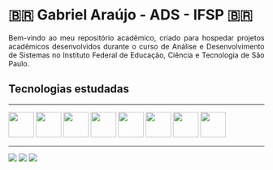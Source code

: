 <h1> 🇧🇷 Gabriel Araújo - ADS - IFSP 🇧🇷 </h1>

<div align="justify">
  <p>
    Bem-vindo ao meu repositório acadêmico, criado para hospedar projetos acadêmicos desenvolvidos durante o curso de Análise e Desenvolvimento de Sistemas no Instituto Federal de Educação, Ciência e Tecnologia de São Paulo.
 </p>
</div>

<h2>Tecnologias estudadas</h2>
<hr>
<div style="display: inline_block">
  <img width='50px' src="https://cdn.jsdelivr.net/gh/devicons/devicon/icons/html5/html5-original.svg" />
  <img width='50px' src="https://cdn.jsdelivr.net/gh/devicons/devicon/icons/css3/css3-original.svg" />
  <img width='50px' src="https://cdn.jsdelivr.net/gh/devicons/devicon/icons/javascript/javascript-original.svg" />
  <img width='50px' src="https://cdn.jsdelivr.net/gh/devicons/devicon/icons/php/php-original.svg" />
  <img width='50px' src="https://cdn.jsdelivr.net/gh/devicons/devicon/icons/mysql/mysql-original.svg" />
  <img width='50px' src="https://cdn.jsdelivr.net/gh/devicons/devicon/icons/python/python-original.svg" />
  <img width='50px' src="https://cdn.jsdelivr.net/gh/devicons/devicon/icons/java/java-original.svg" />
  <img width='50px' src="https://cdn.jsdelivr.net/gh/devicons/devicon/icons/c/c-original.svg" />        
</div>

<hr>
<a href="mailto:araujo.sousa@aluno.ifsp.edu.br" target="_blank"><img src="https://img.shields.io/badge/Gmail-D14836?style=for-the-badge&logo=gmail&logoColor=white"></a>
<a href="https://www.linkedin.com/in/gabriel-a-sousa/" target="_blank"><img src="https://img.shields.io/badge/LinkedIn-0077B5?style=for-the-badge&logo=linkedin&logoColor=white"></a>
<a href="https://github.com/gabrielarjs" target="_blank"><img src="https://img.shields.io/badge/GitHub-100000?style=for-the-badge&logo=github&logoColor=white"></a>
